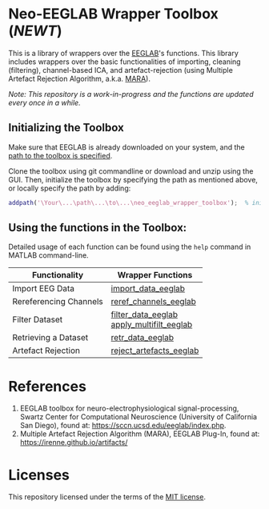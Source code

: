 # Neo-EEGLAB Wrapper Toolbox (_NEWT_)
This is a library of wrappers over the [EEGLAB](https://sccn.ucsd.edu/eeglab/download.php)'s functions. This library includes wrappers over the basic functionalities of importing, cleaning (filtering), channel-based ICA, and artefact-rejection (using Multiple Artefact Rejection Algorithm, a.k.a. [MARA](https://irenne.github.io/artifacts/)).

_Note: This repository is a work-in-progress and the functions are updated every once in a while._

## Initializing the Toolbox
Make sure that EEGLAB is already downloaded on your system, and the [path to the toolbox is specified](https://www.mathworks.com/help/matlab/matlab_env/add-remove-or-reorder-folders-on-the-search-path.html).

Clone the toolbox using git commandline or download and unzip using the GUI. Then, initialize the toolbox by specifying the path as mentioned above, or locally specify the path by adding:

```Matlab
addpath('\Your\...\path\...\to\...\neo_eeglab_wrapper_toolbox');  % initialize NEWT
```

## Using the functions in the Toolbox:
Detailed usage of each function can be found using the `help` command in MATLAB command-line.

| Functionality | Wrapper Functions |
| --- | --- |
| Import EEG Data | [import_data_eeglab](./import_data_eeglab.m) |
| Rereferencing Channels | [reref_channels_eeglab](./reref_channels_eeglab.m) |
| Filter Dataset | [filter_data_eeglab](./filter_data_eeglab.m)<br>[apply_multifilt_eeglab](./apply_multifilt_eeglab.m) |
| Retrieving a Dataset | [retr_data_eeglab](./retr_data_eeglab.m) |
| Artefact Rejection | [reject_artefacts_eeglab](./reject_artefacts_eeglab.m) |

<!-- However, an example script is for processing a set of multiple-channel EEG data is provided here:

```Matlab
% Import Data using Array [ check: help import_data_eeglab ]
[ALLEEG, EEG, CURRENTSET, ALLCOM] = import_data_eeglab('eeg_raw_data', fs, 'path\to\eeg_channel_locations.ced', 'raw');

% Filter Data [ check: help filter_data_eeglab ]
[ALLEEG, EEG, CURRENTSET] = filter_data_eeglab(ALLEEG, EEG, CURRENTSET, 1, 50, 'raw_filtered');

% Multiple Filters [ check: help apply_multifilt_eeglab ]
[ALLEEG, EEG, CURRENTSET, b] = apply_multifilt_eeglab(ALLEEG, EEG, CURRENTSET, [1,4,7.5,12,30], {'delta','theta','alpha','beta'}, 1);

% Retrieve Data [ check: help retr_data_eeglab ]
[ALLEEG, EEG, CURRENTSET] = retr_data_eeglab(ALLEEG, EEG, CURRENTSET, 2);

eeg_data = EEG.data;

% Remove Artefacts [ check: help reject_artefacts_eeglab ]
[ALLEEG, EEG, CURRENTSET, ALLCOM, MARA_info] = reject_artefacts_eeglab(ALLEEG, EEG, CURRENTSET, 'eeg_data', fs, 'eeg_clean_data', 'path\to\eeg_channel_locations.ced');

% Post-artefact removal Filtering
[ALLEEG, EEG, CURRENTSET] = filter_data_eeglab(ALLEEG, EEG, CURRENTSET, 1, 50, 'eeg_clean_data_filtered');

% Reflect Code on EEGLAB via GUI (actual EEGLAB function)
eeglab redraw;
``` -->

# References
1. EEGLAB toolbox for neuro-electrophysiological signal-processing, Swartz Center for Computational Neuroscience (University of California San Diego), found at: https://sccn.ucsd.edu/eeglab/index.php.
2. Multiple Artefact Rejection Algorithm (MARA), EEGLAB Plug-In, found at: https://irenne.github.io/artifacts/

# Licenses
This repository licensed under the terms of the [MIT license](https://github.com/sparky-electrode/newt/blob/master/LICENSE).